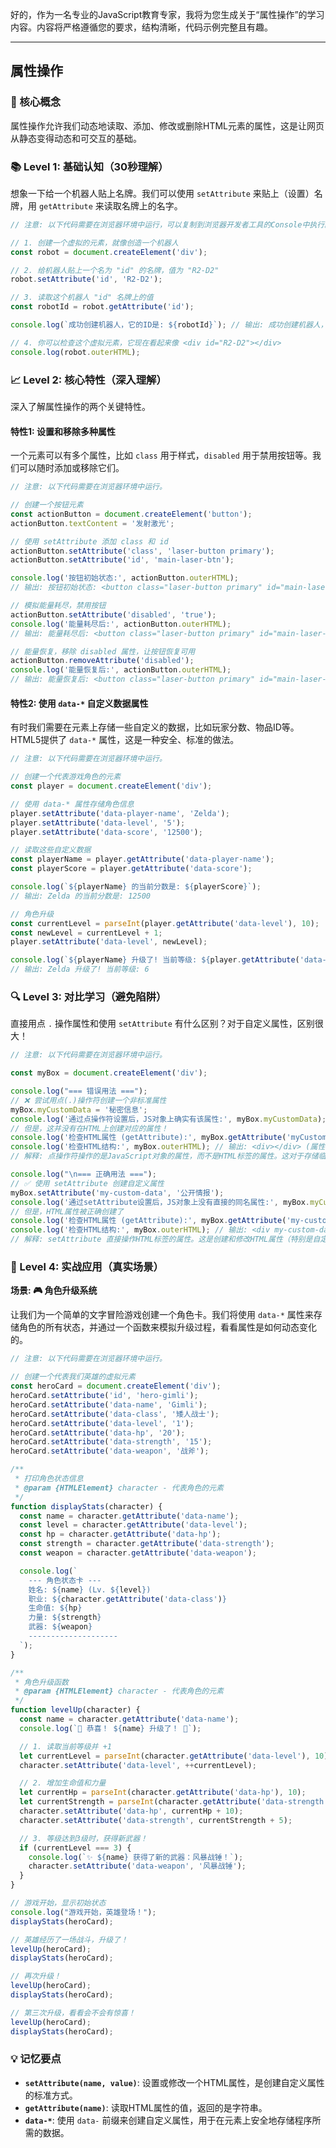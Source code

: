 好的，作为一名专业的JavaScript教育专家，我将为您生成关于“属性操作”的学习内容。内容将严格遵循您的要求，结构清晰，代码示例完整且有趣。

---

## 属性操作

### 🎯 核心概念
属性操作允许我们动态地读取、添加、修改或删除HTML元素的属性，这是让网页从静态变得动态和可交互的基础。

### 📚 Level 1: 基础认知（30秒理解）
想象一下给一个机器人贴上名牌。我们可以使用 `setAttribute` 来贴上（设置）名牌，用 `getAttribute` 来读取名牌上的名字。

```javascript
// 注意: 以下代码需要在浏览器环境中运行，可以复制到浏览器开发者工具的Console中执行。

// 1. 创建一个虚拟的元素，就像创造一个机器人
const robot = document.createElement('div');

// 2. 给机器人贴上一个名为 "id" 的名牌，值为 "R2-D2"
robot.setAttribute('id', 'R2-D2');

// 3. 读取这个机器人 "id" 名牌上的值
const robotId = robot.getAttribute('id');

console.log(`成功创建机器人，它的ID是: ${robotId}`); // 输出: 成功创建机器人，它的ID是: R2-D2

// 4. 你可以检查这个虚拟元素，它现在看起来像 <div id="R2-D2"></div>
console.log(robot.outerHTML);
```

### 📈 Level 2: 核心特性（深入理解）
深入了解属性操作的两个关键特性。

#### 特性1: 设置和移除多种属性
一个元素可以有多个属性，比如 `class` 用于样式，`disabled` 用于禁用按钮等。我们可以随时添加或移除它们。

```javascript
// 注意: 以下代码需要在浏览器环境中运行。

// 创建一个按钮元素
const actionButton = document.createElement('button');
actionButton.textContent = '发射激光';

// 使用 setAttribute 添加 class 和 id
actionButton.setAttribute('class', 'laser-button primary');
actionButton.setAttribute('id', 'main-laser-btn');

console.log('按钮初始状态:', actionButton.outerHTML);
// 输出: 按钮初始状态: <button class="laser-button primary" id="main-laser-btn">发射激光</button>

// 模拟能量耗尽，禁用按钮
actionButton.setAttribute('disabled', 'true');
console.log('能量耗尽后:', actionButton.outerHTML);
// 输出: 能量耗尽后: <button class="laser-button primary" id="main-laser-btn" disabled="true">发射激光</button>

// 能量恢复，移除 disabled 属性，让按钮恢复可用
actionButton.removeAttribute('disabled');
console.log('能量恢复后:', actionButton.outerHTML);
// 输出: 能量恢复后: <button class="laser-button primary" id="main-laser-btn">发射激光</button>
```

#### 特性2: 使用 `data-*` 自定义数据属性
有时我们需要在元素上存储一些自定义的数据，比如玩家分数、物品ID等。HTML5提供了 `data-*` 属性，这是一种安全、标准的做法。

```javascript
// 注意: 以下代码需要在浏览器环境中运行。

// 创建一个代表游戏角色的元素
const player = document.createElement('div');

// 使用 data-* 属性存储角色信息
player.setAttribute('data-player-name', 'Zelda');
player.setAttribute('data-level', '5');
player.setAttribute('data-score', '12500');

// 读取这些自定义数据
const playerName = player.getAttribute('data-player-name');
const playerScore = player.getAttribute('data-score');

console.log(`${playerName} 的当前分数是: ${playerScore}`);
// 输出: Zelda 的当前分数是: 12500

// 角色升级
const currentLevel = parseInt(player.getAttribute('data-level'), 10);
const newLevel = currentLevel + 1;
player.setAttribute('data-level', newLevel);

console.log(`${playerName} 升级了! 当前等级: ${player.getAttribute('data-level')}`);
// 输出: Zelda 升级了! 当前等级: 6
```

### 🔍 Level 3: 对比学习（避免陷阱）
直接用点 `.` 操作属性和使用 `setAttribute` 有什么区别？对于自定义属性，区别很大！

```javascript
// 注意: 以下代码需要在浏览器环境中运行。

const myBox = document.createElement('div');

console.log("=== 错误用法 ===");
// ❌ 尝试用点(.)操作符创建一个非标准属性
myBox.myCustomData = '秘密信息';
console.log('通过点操作符设置后，JS对象上确实有该属性:', myBox.myCustomData);
// 但是，这并没有在HTML上创建对应的属性！
console.log('检查HTML属性 (getAttribute):', myBox.getAttribute('myCustomData')); // 输出: null
console.log('检查HTML结构:', myBox.outerHTML); // 输出: <div></div> (属性没有出现)
// 解释: 点操作符操作的是JavaScript对象的属性，而不是HTML标签的属性。这对于存储临时状态很有用，但它不会反映在HTML结构上，CSS选择器（如[myCustomData="..."]）也无法选中它。

console.log("\n=== 正确用法 ===");
// ✅ 使用 setAttribute 创建自定义属性
myBox.setAttribute('my-custom-data', '公开情报');
console.log('通过setAttribute设置后，JS对象上没有直接的同名属性:', myBox.myCustomData); // 仍然是'秘密信息'
// 但是，HTML属性被正确创建了
console.log('检查HTML属性 (getAttribute):', myBox.getAttribute('my-custom-data')); // 输出: 公开情报
console.log('检查HTML结构:', myBox.outerHTML); // 输出: <div my-custom-data="公开情报"></div>
// 解释: setAttribute 直接操作HTML标签的属性。这是创建和修改HTML属性（特别是自定义属性和data-*属性）的标准和推荐方法。
```

### 🚀 Level 4: 实战应用（真实场景）
**场景: 🎮 角色升级系统**

让我们为一个简单的文字冒险游戏创建一个角色卡。我们将使用 `data-*` 属性来存储角色的所有状态，并通过一个函数来模拟升级过程，看看属性是如何动态变化的。

```javascript
// 注意: 以下代码需要在浏览器环境中运行。

// 创建一个代表我们英雄的虚拟元素
const heroCard = document.createElement('div');
heroCard.setAttribute('id', 'hero-gimli');
heroCard.setAttribute('data-name', 'Gimli');
heroCard.setAttribute('data-class', '矮人战士');
heroCard.setAttribute('data-level', '1');
heroCard.setAttribute('data-hp', '20');
heroCard.setAttribute('data-strength', '15');
heroCard.setAttribute('data-weapon', '战斧');

/**
 * 打印角色状态信息
 * @param {HTMLElement} character - 代表角色的元素
 */
function displayStats(character) {
  const name = character.getAttribute('data-name');
  const level = character.getAttribute('data-level');
  const hp = character.getAttribute('data-hp');
  const strength = character.getAttribute('data-strength');
  const weapon = character.getAttribute('data-weapon');

  console.log(`
    --- 角色状态卡 ---
    姓名: ${name} (Lv. ${level})
    职业: ${character.getAttribute('data-class')}
    生命值: ${hp}
    力量: ${strength}
    武器: ${weapon}
    --------------------
  `);
}

/**
 * 角色升级函数
 * @param {HTMLElement} character - 代表角色的元素
 */
function levelUp(character) {
  const name = character.getAttribute('data-name');
  console.log(`🎉 恭喜！ ${name} 升级了！ 🎉`);

  // 1. 读取当前等级并 +1
  let currentLevel = parseInt(character.getAttribute('data-level'), 10);
  character.setAttribute('data-level', ++currentLevel);

  // 2. 增加生命值和力量
  let currentHp = parseInt(character.getAttribute('data-hp'), 10);
  let currentStrength = parseInt(character.getAttribute('data-strength'), 10);
  character.setAttribute('data-hp', currentHp + 10);
  character.setAttribute('data-strength', currentStrength + 5);

  // 3. 等级达到3级时，获得新武器！
  if (currentLevel === 3) {
    console.log(`✨ ${name} 获得了新的武器：风暴战锤！`);
    character.setAttribute('data-weapon', '风暴战锤');
  }
}

// 游戏开始，显示初始状态
console.log("游戏开始，英雄登场！");
displayStats(heroCard);

// 英雄经历了一场战斗，升级了！
levelUp(heroCard);
displayStats(heroCard);

// 再次升级！
levelUp(heroCard);
displayStats(heroCard);

// 第三次升级，看看会不会有惊喜！
levelUp(heroCard);
displayStats(heroCard);
```

### 💡 记忆要点
- **`setAttribute(name, value)`**: 设置或修改一个HTML属性，是创建自定义属性的标准方式。
- **`getAttribute(name)`**: 读取HTML属性的值，返回的是字符串。
- **`data-*`**: 使用 `data-` 前缀来创建自定义属性，用于在元素上安全地存储程序所需的数据。

<!--
metadata:
  syntax: [const, function, let]
  pattern: [dom-manipulation]
  api: [setAttribute, getAttribute, removeAttribute, console.log, document.createElement, parseInt]
  concept: [dom-attributes, data-attributes]
  difficulty: basic
  dependencies: [无]
  related: []
-->